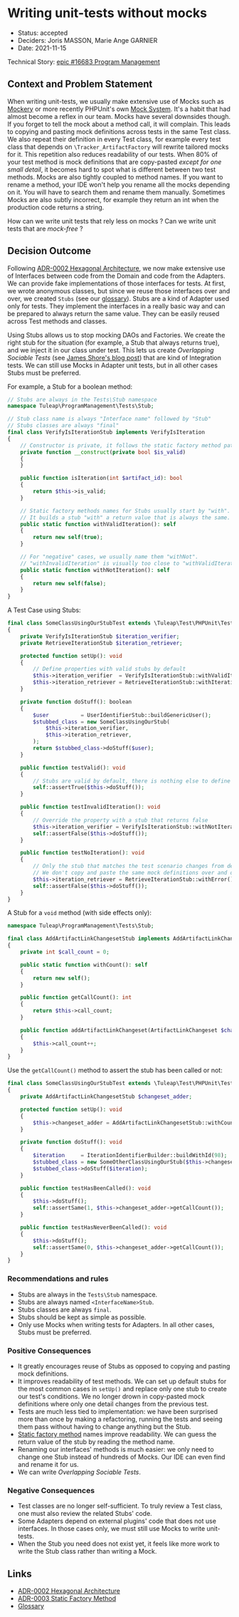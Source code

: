 # Writing unit-tests without mocks

* Status: accepted
* Deciders: Joris MASSON, Marie Ange GARNIER
* Date: 2021-11-15

Technical Story: [epic #16683 Program Management][0]

## Context and Problem Statement

When writing unit-tests, we usually make extensive use of Mocks such as [Mockery][1] or more recently PHPUnit's own [Mock System][2]. It's a habit that had almost become a reflex in our team. Mocks have several downsides though. If you forget to tell the mock about a method call, it will complain. This leads to copying and pasting mock definitions across tests in the same Test class. We also repeat their definition in every Test class, for example every test class that depends on `\Tracker_ArtifactFactory` will rewrite tailored mocks for it. This repetition also reduces readability of our tests. When 80% of your test method is mock definitions that are copy-pasted _except for one small detail_, it becomes hard to spot what is different between two test methods. Mocks are also tightly coupled to method names. If you want to rename a method, your IDE won't help you rename all the mocks depending on it. You will have to search them and rename them manually. Sometimes Mocks are also subtly incorrect, for example they return an int when the production code returns a string.

How can we write unit tests that rely less on mocks ? Can we write unit tests that are _mock-free_ ?

## Decision Outcome

Following [ADR-0002 Hexagonal Architecture][3], we now make extensive use of Interfaces between code from the Domain and code from the Adapters. We can provide fake implementations of those interfaces for tests. At first, we wrote anonymous classes, but since we reuse those interfaces over and over, we created `Stubs` (see our [glossary][4]). Stubs are a kind of Adapter used only for tests. They implement the interfaces in a really basic way and can be prepared to always return the same value. They can be easily reused across Test methods and classes.

Using Stubs allows us to stop mocking DAOs and Factories. We create the right stub for the situation (for example, a Stub that always returns true), and we inject it in our class under test. This lets us create _Overlapping Sociable Tests_ (see [James Shore's blog post][6]) that are kind of Integration tests. We can still use Mocks in Adapter unit tests, but in all other cases Stubs must be preferred.

For example, a Stub for a boolean method:
```php
// Stubs are always in the Tests\Stub namespace
namespace Tuleap\ProgramManagement\Tests\Stub;

// Stub class name is always "Interface name" followed by "Stub"
// Stubs classes are always "final"
final class VerifyIsIterationStub implements VerifyIsIteration
{
    // Constructor is private, it follows the static factory method pattern
    private function __construct(private bool $is_valid)
    {
    }

    public function isIteration(int $artifact_id): bool
    {
        return $this->is_valid;
    }

    // Static factory methods names for Stubs usually start by "with".
    // It builds a stub "with" a return value that is always the same.
    public static function withValidIteration(): self
    {
        return new self(true);
    }

    // For "negative" cases, we usually name them "withNot".
    // "withInvalidIteration" is visually too close to "withValidIteration".
    public static function withNotIteration(): self
    {
        return new self(false);
    }
}
```

A Test Case using Stubs:

```php
final class SomeClassUsingOurStubTest extends \Tuleap\Test\PHPUnit\TestCase
{
    private VerifyIsIterationStub $iteration_verifier;
    private RetrieveIterationStub $iteration_retriever;

    protected function setUp(): void
    {
        // Define properties with valid stubs by default
        $this->iteration_verifier  = VerifyIsIterationStub::withValidIteration();
        $this->iteration_retriever = RetrieveIterationStub::withIterationId(125);
    }

    private function doStuff(): boolean
    {
        $user          = UserIdentifierStub::buildGenericUser();
        $stubbed_class = new SomeClassUsingOurStub(
            $this->iteration_verifier,
            $this->iteration_retriever,
        );
        return $stubbed_class->doStuff($user);
    }

    public function testValid(): void
    {
        // Stubs are valid by default, there is nothing else to define
        self::assertTrue($this->doStuff());
    }

    public function testInvalidIteration(): void
    {
        // Override the property with a stub that returns false
        $this->iteration_verifier = VerifyIsIterationStub::withNotIteration()
        self::assertFalse($this->doStuff());
    }

    public function testNoIteration(): void
    {
        // Only the stub that matches the test scenario changes from default values.
        // We don't copy and paste the same mock definitions over and over again.
        $this->iteration_retriever = RetrieveIterationStub::withError();
        self::assertFalse($this->doStuff());
    }
}
```

A Stub for a `void` method (with side effects only):
```php
namespace Tuleap\ProgramManagement\Tests\Stub;

final class AddArtifactLinkChangesetStub implements AddArtifactLinkChangeset
{
    private int $call_count = 0;

    public static function withCount(): self
    {
        return new self();
    }

    public function getCallCount(): int
    {
        return $this->call_count;
    }

    public function addArtifactLinkChangeset(ArtifactLinkChangeset $changeset): void
    {
        $this->call_count++;
    }
}
```

Use the `getCallCount()` method to assert the stub has been called or not:
```php
final class SomeClassUsingOurStubTest extends \Tuleap\Test\PHPUnit\TestCase
{
    private AddArtifactLinkChangesetStub $changeset_adder;

    protected function setUp(): void
    {
        $this->changeset_adder = AddArtifactLinkChangesetStub::withCount();
    }

    private function doStuff(): void
    {
        $iteration     = IterationIdentifierBuilder::buildWithId(98);
        $stubbed_class = new SomeOtherClassUsingOurStub($this->changeset_adder);
        $stubbed_class->doStuff($iteration);
    }

    public function testHasBeenCalled(): void
    {
        $this->doStuff();
        self::assertSame(1, $this->changeset_adder->getCallCount());
    }

    public function testHasNeverBeenCalled(): void
    {
        $this->doStuff();
        self::assertSame(0, $this->changeset_adder->getCallCount());
    }
}
```

### Recommendations and rules

* Stubs are always in the `Tests\Stub` namespace.
* Stubs are always named `<InterfaceName>Stub`.
* Stubs classes are always `final`.
* Stubs should be kept as simple as possible.
* Only use Mocks when writing tests for Adapters. In all other cases, Stubs must be preferred.

### Positive Consequences

* It greatly encourages reuse of Stubs as opposed to copying and pasting mock definitions.
* It improves readability of test methods. We can set up default stubs for the most common cases in `setUp()` and replace only one stub to create our test's conditions. We no longer drown in copy-pasted mock definitions where only one detail changes from the previous test.
* Tests are much less tied to implementation: we have been surprised more than once by making a refactoring, running the tests and seeing them pass without having to change anything but the Stub.
* [Static factory method][5] names improve readability. We can guess the return value of the stub by reading the method name.
* Renaming our interfaces' methods is much easier: we only need to change one Stub instead of hundreds of Mocks. Our IDE can even find and rename it for us.
* We can write _Overlapping Sociable Tests_.

### Negative Consequences

* Test classes are no longer self-sufficient. To truly review a Test class, one must also review the related Stubs' code.
* Some Adapters depend on external plugins' code that does not use interfaces. In those cases only, we must still use Mocks to write unit-tests.
* When the Stub you need does not exist yet, it feels like more work to write the Stub class rather than writing a Mock.

## Links

* [ADR-0002 Hexagonal Architecture][3]
* [ADR-0003 Static Factory Method][5]
* [Glossary][4]

[0]: https://tuleap.net/plugins/tracker/?aid=16683
[1]: http://docs.mockery.io/en/latest/index.html
[2]: https://phpunit.readthedocs.io/en/9.5/test-doubles.html
[3]: <./0002-hexagonal-architecture.md>
[4]: <./glossary.md>
[5]: <./0003-static-factory-method.md>
[6]: https://www.jamesshore.com/v2/blog/2018/testing-without-mocks
